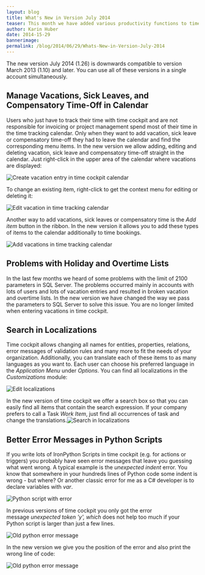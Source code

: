 ```yaml
---
layout: blog
title: What's New in Version July 2014
teaser: This month we have added various productivity functions to time cockpit. Among others you can now book vacations, sick leaves and compensatory time directly in the time tracking calendar.
author: Karin Huber
date: 2014-15-29
bannerimage: 
permalink: /blog/2014/06/29/Whats-New-in-Version-July-2014
---
```


<p xmlns="http://www.w3.org/1999/xhtml">The new version July 2014 (1.26) is downwards compatible to version March 2013 (1.10) and later. You can use all of these versions in a single account simultaneously. <br /></p><h2 xmlns="http://www.w3.org/1999/xhtml">Manage Vacations, Sick Leaves, and Compensatory Time-Off in Calendar
<br /></h2><p xmlns="http://www.w3.org/1999/xhtml">Users who just have to track their time with time cockpit and are not responsible for invoicing or project management spend most of their time in the time tracking calendar. Only when they want to add vacation, sick leave or compensatory time-off they had to leave the calendar and find the corresponding menu items. In the new version we allow adding, editing and deleting vacation, sick leave and compensatory time-off straight in the calendar. Just right-click in the upper area of the calendar where vacations are displayed:</p><p xmlns="http://www.w3.org/1999/xhtml">
  <img title="Create vacation entry in time cockpit calendar" src="{{site.baseurl}}/content/images/blog/2014/06/create-vacation-in-calendar.png" alt="Create vacation entry in time cockpit calendar" />
</p><p xmlns="http://www.w3.org/1999/xhtml">To change an existing item, right-click to get the context menu for editing or deleting it:</p><p xmlns="http://www.w3.org/1999/xhtml">
  <img title="Edit vacation in time tracking calendar" src="{{site.baseurl}}/content/images/blog/2014/06/edit-vacation-in-calendar.png" alt="Edit vacation in time tracking calendar" />
</p><p xmlns="http://www.w3.org/1999/xhtml">Another way to add vacations, sick leaves or compensatory time is the <em>Add item</em> button in the ribbon. In the new version it allows you to add these types of items to the calendar additionally to time bookings.</p><p xmlns="http://www.w3.org/1999/xhtml">
  <img title="Add vacations in time tracking calendar" src="{{site.baseurl}}/content/images/blog/2014/06/add-vacation-item.png" alt="Add vacations in time tracking calendar" />
</p><h2 xmlns="http://www.w3.org/1999/xhtml">Problems with Holiday and Overtime Lists</h2><p xmlns="http://www.w3.org/1999/xhtml">In the last few months we heard of some problems with the limit of 2100 parameters in SQL Server. The problems occurred mainly in accounts with lots of users and lots of vacation entries and resulted in broken vacation and overtime lists. In the new version we have changed the way we pass the parameters to SQL Server to solve this issue. You are no longer limited when entering vacations in time cockpit.</p><h2 xmlns="http://www.w3.org/1999/xhtml">Search in Localizations</h2><p xmlns="http://www.w3.org/1999/xhtml">Time cockpit allows changing all names for entities, properties, relations, error messages of validation rules and many more to fit the needs of your organization. Additionally, you can translate each of these items to as many languages as you want to. Each user can choose his preferred language in the <em>Application Menu</em> under <em>Options</em>. You can find all localizations in the <em>Customizations</em> module:</p><p xmlns="http://www.w3.org/1999/xhtml">
  <img title="Edit localizations" src="{{site.baseurl}}/content/images/blog/2014/06/edit-localizations.png" alt="Edit localizations" />
</p><p xmlns="http://www.w3.org/1999/xhtml">In the new version of time cockpit we offer a search box so that you can easily find all items that contain the search expression. If your company prefers to call a Task <em>Work Item</em>, just find all occurrences of task and change the translations.<img title="Search in localizations" src="{{site.baseurl}}/content/images/blog/2014/06/search-in-localizations.png" alt="Search in localizations" /></p><h2 xmlns="http://www.w3.org/1999/xhtml">Better Error Messages in Python Scripts</h2><p xmlns="http://www.w3.org/1999/xhtml">If you write lots of IronPython Scripts in time cockpit (e.g. for actions or triggers) you probably have seen error messages that leave you guessing what went wrong. A typical example is the <em>unexpected indent</em> error. You know that somewhere in your hundreds lines of Python code some indent is wrong - but where? Or another classic error for me as a C# developer is to declare variables with <em>var</em>.</p><p xmlns="http://www.w3.org/1999/xhtml">
  <img title="Python script with error" src="{{site.baseurl}}/content/images/blog/2014/06/python-script.png" alt="Python script with error" />
</p><p xmlns="http://www.w3.org/1999/xhtml">In previous versions of time cockpit you only got the error message <em>unexpected token 'y', which</em> does not help too much if your Python script is larger than just a few lines.</p><p xmlns="http://www.w3.org/1999/xhtml">
  <img title="Old python error message" src="{{site.baseurl}}/content/images/blog/2014/06/old-python-error-message.png" alt="Old python error message" />
</p><p xmlns="http://www.w3.org/1999/xhtml">In the new version we give you the position of the error and also print the wrong line of code:</p><p xmlns="http://www.w3.org/1999/xhtml">
  <img title="New python error message" src="{{site.baseurl}}/content/images/blog/2014/06/new-python-error-message.png" alt="Old python error message" />
</p><div id="mcepastebin" contenteditable="true" data-mce-bogus="1" style="position: absolute; top: 20px; width: 10px; height: 753px; overflow: hidden; opacity: 0; left: -65535px;" xmlns="http://www.w3.org/1999/xhtml">
  <img title="Create vacation entry in time cockpit calendar" src="{{site.baseurl}}/content/images/blog/2014/06/create-vacation-in-calendar.png" alt="Create vacation entry in time cockpit calendar" />
</div><div id="mcepastebin" contenteditable="true" data-mce-bogus="1" style="position: absolute; top: 20px; width: 10px; height: 753px; overflow: hidden; opacity: 0; left: -65535px;" xmlns="http://www.w3.org/1999/xhtml">
  <img title="Create vacation entry in time cockpit calendar" src="{{site.baseurl}}/content/images/blog/2014/06/create-vacation-in-calendar.png" alt="Create vacation entry in time cockpit calendar" />
</div>